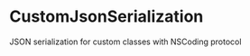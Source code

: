 CustomJsonSerialization
=======================

JSON serialization for custom classes with NSCoding protocol
